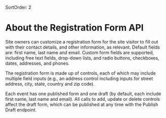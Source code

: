 SortOrder: 2
# About the Registration Form API

Site owners can customize a registration form for the site visitor to fill out with their contact details, and other information, as relevant. 
Default fields are: first name, last name and email.
Custom form fields are supported, including free text fields, drop-down lists, and radio buttons, checkboxes, dates, addresses, and phones.

The registration form is made up of controls, each of which may include multiple field inputs (e.g., an address control including inputs for street address, city, state, country and zip code).

Each event has one published form and one draft (by default, each include first name, last name and email). 
All calls to add, update or delete controls affect the draft form, which can be published at any time with the Publish Draft endpoint.
